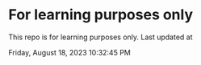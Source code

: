 # For learning purposes only
This repo is for learning purposes only.
Last updated at

Friday, August 18, 2023 10:32:45 PM

